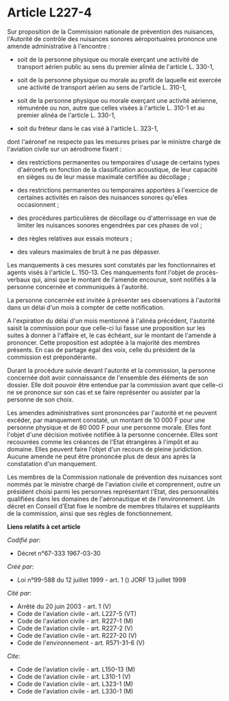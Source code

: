 # Article L227-4

Sur proposition de la Commission nationale de prévention des nuisances, l'Autorité de contrôle des nuisances sonores
aéroportuaires prononce une amende administrative à l'encontre :

- soit de la personne physique ou morale exerçant une activité de transport aérien public au sens du premier alinéa de
l'article L. 330-1,

- soit de la personne physique ou morale au profit de laquelle est exercée une activité de transport aérien au sens de
l'article L. 310-1,

- soit de la personne physique ou morale exerçant une activité aérienne, rémunérée ou non, autre que celles visées à
l'article L. 310-1 et au premier alinéa de l'article L. 330-1,

- soit du fréteur dans le cas visé à l'article L. 323-1,

dont l'aéronef ne respecte pas les mesures prises par le ministre chargé de l'aviation civile sur un aérodrome fixant :

- des restrictions permanentes ou temporaires d'usage de certains types d'aéronefs en fonction de la classification
acoustique, de leur capacité en sièges ou de leur masse maximale certifiée au décollage ;

- des restrictions permanentes ou temporaires apportées à l'exercice de certaines activités en raison des nuisances sonores
qu'elles occasionnent ;

- des procédures particulières de décollage ou d'atterrissage en vue de limiter les nuisances sonores engendrées par ces
phases de vol ;

- des règles relatives aux essais moteurs ;

- des valeurs maximales de bruit à ne pas dépasser.

Les manquements à ces mesures sont constatés par les fonctionnaires et agents visés à l'article L. 150-13. Ces manquements
font l'objet de procès-verbaux qui, ainsi que le montant de l'amende encourue, sont notifiés à la personne concernée et
communiqués à l'autorité.

La personne concernée est invitée à présenter ses observations à l'autorité dans un délai d'un mois à compter de cette
notification.

A l'expiration du délai d'un mois mentionné à l'alinéa précédent, l'autorité saisit la commission pour que celle-ci lui fasse
une proposition sur les suites à donner à l'affaire et, le cas échéant, sur le montant de l'amende à prononcer. Cette
proposition est adoptée à la majorité des membres présents. En cas de partage égal des voix, celle du président de la
commission est prépondérante.

Durant la procédure suivie devant l'autorité et la commission, la personne concernée doit avoir connaissance de l'ensemble
des éléments de son dossier. Elle doit pouvoir être entendue par la commission avant que celle-ci ne se prononce sur son cas
et se faire représenter ou assister par la personne de son choix.

Les amendes administratives sont prononcées par l'autorité et ne peuvent excéder, par manquement constaté, un montant de 10
000 F pour une personne physique et de 80 000 F pour une personne morale. Elles font l'objet d'une décision motivée notifiée
à la personne concernée. Elles sont recouvrées comme les créances de l'Etat étrangères à l'impôt et au domaine. Elles peuvent
faire l'objet d'un recours de pleine juridiction. Aucune amende ne peut être prononcée plus de deux ans après la constatation
d'un manquement.

Les membres de la Commission nationale de prévention des nuisances sont nommés par le ministre chargé de l'aviation civile et
comprennent, outre un président choisi parmi les personnes représentant l'Etat, des personnalités qualifiées dans les
domaines de l'aéronautique et de l'environnement. Un décret en Conseil d'Etat fixe le nombre de membres titulaires et
suppléants de la commission, ainsi que ses règles de fonctionnement.

**Liens relatifs à cet article**

_Codifié par_:

  - Décret n°67-333 1967-03-30

_Créé par_:

  - Loi n°99-588 du 12 juillet 1999 - art. 1 () JORF 13 juillet 1999

_Cité par_:

  - Arrêté du 20 juin 2003 - art. 1 (V)
  - Code de l'aviation civile - art. L227-5 (VT)
  - Code de l'aviation civile - art. R227-1 (M)
  - Code de l'aviation civile - art. R227-2 (V)
  - Code de l'aviation civile - art. R227-20 (V)
  - Code de l'environnement - art. R571-31-6 (V)

_Cite_:

  - Code de l'aviation civile - art. L150-13 (M)
  - Code de l'aviation civile - art. L310-1 (V)
  - Code de l'aviation civile - art. L323-1 (M)
  - Code de l'aviation civile - art. L330-1 (M)
